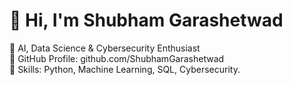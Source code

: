 # 👋 Hi, I'm Shubham Garashetwad  
🚀 AI, Data Science & Cybersecurity Enthusiast  
📌 GitHub Profile: github.com/ShubhamGarashetwad  
🔧 Skills: Python, Machine Learning, SQL, Cybersecurity.
